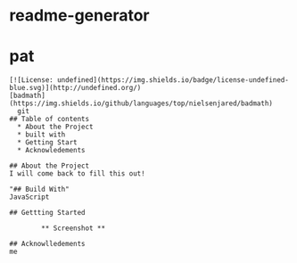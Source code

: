 # readme-generator 
  # pat

    [![License: undefined](https://img.shields.io/badge/license-undefined-blue.svg)](http://undefined.org/)
    [badmath](https://img.shields.io/github/languages/top/nielsenjared/badmath)
      git
    ## Table of contents
      * About the Project
      * built with
      * Getting Start
      * Acknowledements

    ## About the Project 
    I will come back to fill this out!

    "## Build With" 
    JavaScript

    ## Gettting Started
    
            ** Screenshot **

    ## Acknowlledements 
    me